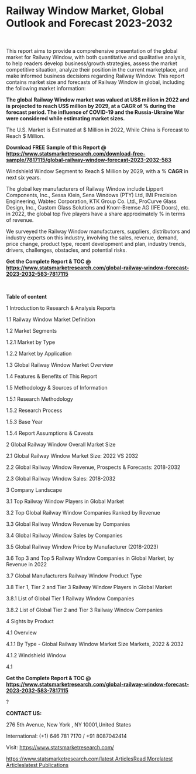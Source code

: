 <h1>Railway Window Market, Global Outlook and Forecast 2023-2032</h1><br/><p>This report aims to provide a comprehensive presentation of the global market for Railway Window, with both quantitative and qualitative analysis, to help readers develop business/growth strategies, assess the market competitive situation, analyze their position in the current marketplace, and make informed business decisions regarding Railway Window. This report contains market size and forecasts of Railway Window in global, including the following market information:</p>
 
 
 
 <p><strong>The global Railway Window market was valued at US$ million in 2022 and is projected to reach US$ million by 2029, at a <strong>CAGR</strong> of % during the forecast period. The influence of COVID-19 and the Russia-Ukraine War were considered while estimating market sizes.</strong></p>
 
 
 
 <p>The U.S. Market is Estimated at $ Million in 2022, While China is Forecast to Reach $ Million.</p>
 
 
 
 <p><strong>Download FREE Sample of this Report @ <a href="https://www.statsmarketresearch.com/download-free-sample/7817115/global-railway-window-forecast-2023-2032-583">https://www.statsmarketresearch.com/download-free-sample/7817115/global-railway-window-forecast-2023-2032-583</a></strong></p>
 
 
 
 <p>Windshield Window Segment to Reach $ Million by 2029, with a % <strong>CAGR</strong> in next six years.</p>
 
 
 
 <p>The global key manufacturers of Railway Window include Lippert Components, Inc., Sessa Klein, Sena Windows (PTY) Ltd, IMI Precision Engineering, Wabtec Corporation, KTK Group Co. Ltd., ProCurve Glass Design, Inc., Custom Glass Solutions and Knorr-Bremse AG (IFE Doors), etc. in 2022, the global top five players have a share approximately % in terms of revenue.</p>
 
 
 
 <p>We surveyed the Railway Window manufacturers, suppliers, distributors and industry experts on this industry, involving the sales, revenue, demand, price change, product type, recent development and plan, industry trends, drivers, challenges, obstacles, and potential risks.</p>
 
 
 
 <div><b>Get the Complete Report & TOC @ <a href="https://www.statsmarketresearch.com/global-railway-window-forecast-2023-2032-583-7817115">https://www.statsmarketresearch.com/global-railway-window-forecast-2023-2032-583-7817115</a></b></div>
 
 
 
 <p><br />
 
 <b>Table of content</b></p>
 
 
 
 <p>1 Introduction to Research & Analysis Reports<br />
 
 1.1 Railway Window Market Definition<br />
 
 1.2 Market Segments<br />
 
 1.2.1 Market by Type<br />
 
 1.2.2 Market by Application<br />
 
 1.3 Global Railway Window Market Overview<br />
 
 1.4 Features & Benefits of This Report<br />
 
 1.5 Methodology & Sources of Information<br />
 
 1.5.1 Research Methodology<br />
 
 1.5.2 Research Process<br />
 
 1.5.3 Base Year<br />
 
 1.5.4 Report Assumptions & Caveats<br />
 
 2 Global Railway Window Overall Market Size<br />
 
 2.1 Global Railway Window Market Size: 2022 VS 2032<br />
 
 2.2 Global Railway Window Revenue, Prospects & Forecasts: 2018-2032<br />
 
 2.3 Global Railway Window Sales: 2018-2032<br />
 
 3 Company Landscape<br />
 
 3.1 Top Railway Window Players in Global Market<br />
 
 3.2 Top Global Railway Window Companies Ranked by Revenue<br />
 
 3.3 Global Railway Window Revenue by Companies<br />
 
 3.4 Global Railway Window Sales by Companies<br />
 
 3.5 Global Railway Window Price by Manufacturer (2018-2023)<br />
 
 3.6 Top 3 and Top 5 Railway Window Companies in Global Market, by Revenue in 2022<br />
 
 3.7 Global Manufacturers Railway Window Product Type<br />
 
 3.8 Tier 1, Tier 2 and Tier 3 Railway Window Players in Global Market<br />
 
 3.8.1 List of Global Tier 1 Railway Window Companies<br />
 
 3.8.2 List of Global Tier 2 and Tier 3 Railway Window Companies<br />
 
 4 Sights by Product<br />
 
 4.1 Overview<br />
 
 4.1.1 By Type - Global Railway Window Market Size Markets, 2022 & 2032<br />
 
 4.1.2 Windshield Window<br />
 
 4.1</p>
 
 
 
 <div><b>Get the Complete Report & TOC @ <a href="https://www.statsmarketresearch.com/global-railway-window-forecast-2023-2032-583-7817115">https://www.statsmarketresearch.com/global-railway-window-forecast-2023-2032-583-7817115</a></b></div>
 
 
 
 <p>? </p>
 
 
 
 <p><b>CONTACT US:</b><br />
 
 276 5th Avenue, New York , NY 10001,United States<br />
 
 International: (+1) 646 781 7170 / +91 8087042414<br />
 
 Visit: <a href="https://www.statsmarketresearch.com/">https://www.statsmarketresearch.com/</a><br />
 
 <a href="https://gyeongbokgung.com">https://www.statsmarketresearch.com/</a><a href="https://hallyeomaritime.com">latest Articles</a><a href="https://jingwansa.com">Read More</a><a href="https://nguoiviet.jp/">latest Articles</a><a href="https://www.intelmarketresearch.com/">latest Publications</a></p>